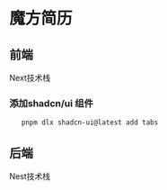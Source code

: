 # 魔方简历

## 前端

Next技术栈

### 添加shadcn/ui 组件

```bash
   pnpm dlx shadcn-ui@latest add tabs
```

## 后端

Nest技术栈
